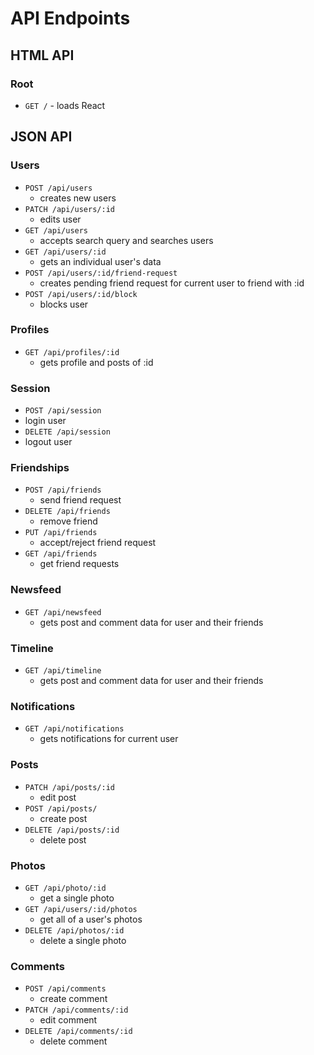 
# API Endpoints

## HTML API

### Root

- `GET /` - loads React

## JSON API

### Users

- `POST /api/users`
  - creates new users
- `PATCH /api/users/:id`
  - edits user
- `GET /api/users`
  - accepts search query and searches users
- `GET /api/users/:id`
  - gets an individual user's data
- `POST /api/users/:id/friend-request`
  - creates pending friend request for current user to friend with :id
- `POST /api/users/:id/block`
  - blocks user


### Profiles
- `GET /api/profiles/:id`
  - gets profile and posts of :id

### Session

- `POST /api/session`
- login user
- `DELETE /api/session`
- logout user

### Friendships

- `POST /api/friends`
  - send friend request
- `DELETE /api/friends`
  - remove friend
- `PUT /api/friends`
  - accept/reject friend request
- `GET /api/friends`
  - get friend requests


### Newsfeed

- `GET /api/newsfeed`
  - gets post and comment data for user and their friends

### Timeline

- `GET /api/timeline`
  - gets post and comment data for user and their friends

### Notifications

- `GET /api/notifications`
  - gets notifications for current user

### Posts

- `PATCH /api/posts/:id`
  - edit post
- `POST /api/posts/`
  - create post
- `DELETE /api/posts/:id`
  - delete post

### Photos

- `GET /api/photo/:id`
  - get a single photo
- `GET /api/users/:id/photos`
  - get all of a user's photos
- `DELETE /api/photos/:id`
  - delete a single photo

### Comments
- `POST /api/comments`
  - create comment
- `PATCH /api/comments/:id`
  - edit comment
- `DELETE /api/comments/:id`
  - delete comment
